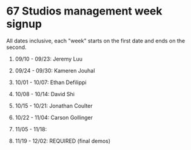 # 67 Studios management week signup

All dates inclusive, each "week" starts on the first date and ends on the second.

01. 09/10 - 09/23: Jeremy Luu

02. 09/24 - 09/30: Kameren Jouhal

03. 10/01 - 10/07: Ethan Defilippi

04. 10/08 - 10/14: David Shi

05. 10/15 - 10/21: Jonathan Coulter

06. 10/22 - 11/04: Carson Gollinger

07. 11/05 - 11/18: 

08. 11/19 - 12/02: REQUIRED (final demos)
